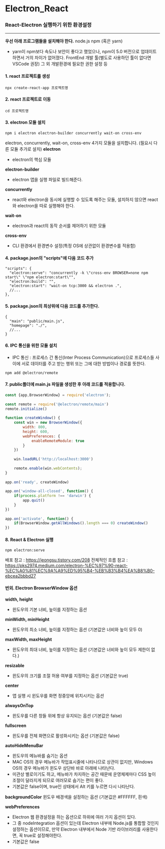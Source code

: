 # Electron_React
### React-Electron 실행하기 위한 환경설정
---
**우선 아래 프로그램들을 설치해야 한다.**
node.js
npm (혹은 yarn)
- yarn이 npm보다 속도나 보안이 좋다고 했었으나, npm이 5.0 버전으로 업데이트 하면서 거의 차이가 없어졌다.
FrontEnd 개발 툴(별도로 사용하던 툴이 없다면 VSCode 권장)
그 외 개발환경에 필요한 권한 설정 등
   
#### 1. react 프로젝트를 생성
```
npx create-react-app 프로젝트명
```

#### 2. react 프로젝트로 이동
```
cd 프로젝트명
```

#### 3. electron 모듈 설치
```
npm i electron electron-builder concurrently wait-on cross-env
```
electron, concurrently, wait-on, cross-env 4가지 모듈을 설치합니다. (필요시 다른 모듈 추가로 설치)
**electron**
- electron의 핵심 모듈

**electron-builder**
- electron 앱을 실행 파일로 빌드해준다.

**concurrently**
- react와 electron을 동시에 실행할 수 있도록 해주는 모듈, 설치하지 않으면 react와 electron을 따로 실행해야 한다.

**wait-on**
- electron과 react의 동작 순서를 제어하기 위한 모듈

**cross-env**
- CLI 환경에서 환경변수 설정(특정 OS에 상관없이 환경변수를 적용함)

#### 4. package.json의 "scripts"에 다음 코드 추가
```
"scripts": {
  "electron:serve": "concurrently -k \"cross-env BROWSER=none npm start\" \"npm electron:start\"",
  "electron:build": "",
  "electron:start": "wait-on tcp:3000 && electron .",
  //...
},
```

#### 5. package.json의 최상위에 다음 코드를 추가한다.
```
{
  "main": "public/main.js",
  "homepage": "./",
  //...
}
```

#### 6. IPC 통신을 위한 모듈 설치
- IPC 통신 : 프로세스 간 통신(Inter Process Communication)으로 프로세스들 사이에 서로 데이터를 주고 받는 행위 또는 그에 대한 방법이나 경로를 뜻한다.
```
npm add @electron/remote
```

#### 7. public폴더에 main.js 파일을 생성한 후 아래 코드를 적용합니다.
```javascript
const {app,BrowserWindow} = require('electron');
 
const remote = require('@electron/remote/main')
remote.initialize()
 
function createWindow() {
    const win = new BrowserWindow({
        width: 800,
        height: 600,
        webPreferences: {
            enableRemoteModule: true
        }
    })
 
    win.loadURL('http://localhost:3000')
 
    remote.enable(win.webContents);
}
 
app.on('ready', createWindow)
 
app.on('window-all-closed', function() {
    if(process.platform !== 'darwin') {
        app.quit()
    }
})
 
app.on('activate', function() {
    if(BrowserWindow.getAllWindows().length === 0) createWindow()
})
```

#### 8. React & Electron 실행
```
npm electron:serve
```


배포 참고 : https://jeongsu.tistory.com/208
전체적인 흐름 참고 : https://pks2974.medium.com/electron-%EC%97%90-react-%EC%A0%81%EC%9A%A9%ED%95%B4-%EB%B3%B4%EA%B8%B0-ebcea2bbbd27

#### 번외. Electron BrowserWindow 옵션
**width, height**
- 윈도우의 기본 너비, 높이를 지정하는 옵션

**minWidth, minHeight**
- 윈도우의 최소 너비, 높이를 지정하는 옵션 (기본값은 너비와 높이 모두 0)

**maxWidth, maxHeight**
- 윈도우의 최대 너비, 높이를 지정하는 옵션 (기본값은 너비와 높이 모두 제한이 없다.)

**resizable**
- 윈도우의 크기를 조절 허용 여부를 지정하는 옵션 (기본값은 true)

**center**
- 앱 실행 시 윈도우를 화면 정중앙에 위치시키는 옵션

**alwaysOnTop**
- 윈도우를 다른 창들 위에 항상 유지되는 옵션 (기본값은 false)

**fullscreen**
- 윈도우를 전체 화면으로 활성화시키는 옵션 (기본값은 false)

**autoHideMenuBar**
- 윈도우의 메뉴바를 숨기는 옵션
- MAC OS의 경우 메뉴바가 작업표시줄에 나타나므로 상관이 없지만, Windows OS의 경우 메뉴바가 윈도우 상단바 바로 아래에 나타난다.
- 미관상 별로이기도 하고, 메뉴바가 차지하는 공간 때문에 운영체제마다 CSS 높이 조절이 달라지게 되므로 여러모로 숨기는 편이 좋다.
- 기본값은 false이며, true인 상태에서 Alt 키를 누르면 다시 나타난다.

**backgroundColor**
윈도우 배경색을 설정하는 옵션 (기본값은 #FFFFFF, 흰색)

**webPreferences**
- Electron 웹 환경설정을 하는 옵션으로 하위에 여러 가지 옵션이 있다.
- 그 중 nodeIntegration 옵션이 있는데 Electron 내부에 Node.js를 통합할 것인지 설정하는 옵션이므로, 만약 Electron 내부에서 Node 기반 라이브러리를 사용한다면, 꼭 true로 설정해야한다.
- 기본값은 false